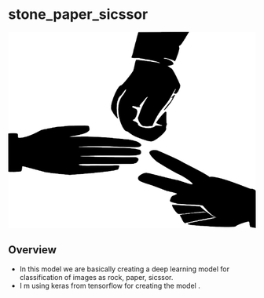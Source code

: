 # stone_paper_sicssor

<img src ='rock-paper-scissors-156171_640.png' width='900' height='400'>

## Overview

- In this model we are basically creating a deep learning model for classification of images as rock, paper, sicssor.
- I m using keras from tensorflow for creating the model .
